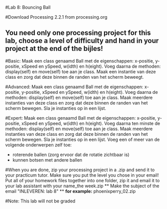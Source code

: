 #Lab 8: Bouncing Ball
 
#Download Processing 2.2.1 from processing.org
## You need only one processing project for this lab, choose a level of difficulty and hand in your project at the end of the bijles!

#Basic:
Maak een class genaamd Ball met de eigenschappen: x-positie, y-positie, xSpeed en ySpeed, w(idth) en h(eight).
Voeg daarna de methoden: display(self) en move(self) toe aan je class.
Maak een instantie van deze class en zorg dat deze binnen de randen van het scherm beweegt.

#Advanced:
Maak een class genaamd Ball met de eigenschappen: x-positie, y-positie, xSpeed en ySpeed, w(idth) en h(eight).
Voeg daarna de methoden: display(self) en move(self) toe aan je class.
Maak meerdere instanties van deze class en zorg dat deze binnen de randen van het scherm bewegen. Sla je instanties op in een lijst.

#Expert:
Maak een class genaamd Ball met de eigenschappen: x-positie, y-positie, xSpeed en ySpeed, w(idth) en h(eight).
Voeg daarna ten minste de methoden: display(self) en move(self) toe aan je class.
Maak meerdere instanties van deze class en zorg dat deze binnen de randen van het scherm bewegen. Sla je instanties op in een lijst.
Voeg een of meer van de volgende onderwerpen zelf toe:
- roterende ballen (zorg ervoor dat de rotatie zichtbaar is)
- kunnen botsen met andere ballen

#When you are done, zip your processing project in  a .zip and send it to your practicum tutor. Make sure you put the level you chose in your email!
Put all of your homework files together into one folder, zip it and email it to your lab assistant with your name_the week.zip 
** Make the subject of the email "INLEVEREN: lab 8" **
**for example:** 
phoenixperry_02.zip

#Note: This lab will not be graded


